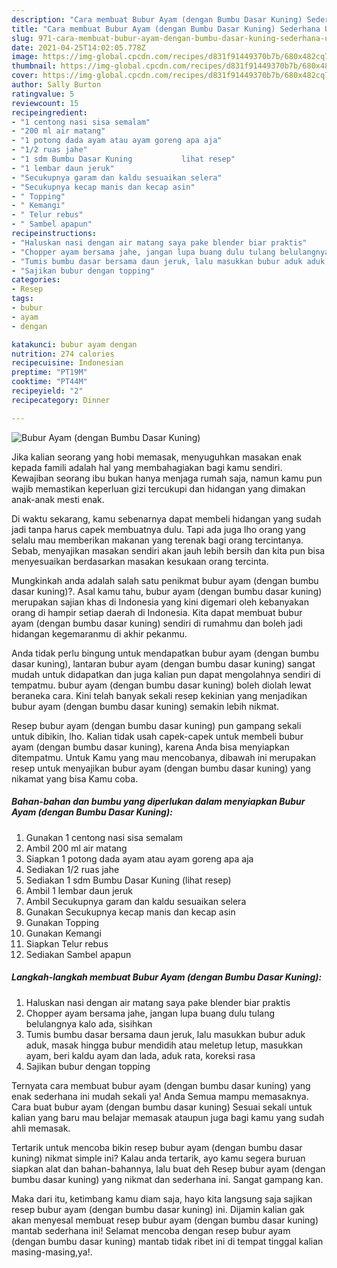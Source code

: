 ```yaml
---
description: "Cara membuat Bubur Ayam (dengan Bumbu Dasar Kuning) Sederhana Untuk Jualan"
title: "Cara membuat Bubur Ayam (dengan Bumbu Dasar Kuning) Sederhana Untuk Jualan"
slug: 971-cara-membuat-bubur-ayam-dengan-bumbu-dasar-kuning-sederhana-untuk-jualan
date: 2021-04-25T14:02:05.778Z
image: https://img-global.cpcdn.com/recipes/d831f91449370b7b/680x482cq70/bubur-ayam-dengan-bumbu-dasar-kuning-foto-resep-utama.jpg
thumbnail: https://img-global.cpcdn.com/recipes/d831f91449370b7b/680x482cq70/bubur-ayam-dengan-bumbu-dasar-kuning-foto-resep-utama.jpg
cover: https://img-global.cpcdn.com/recipes/d831f91449370b7b/680x482cq70/bubur-ayam-dengan-bumbu-dasar-kuning-foto-resep-utama.jpg
author: Sally Burton
ratingvalue: 5
reviewcount: 15
recipeingredient:
- "1 centong nasi sisa semalam"
- "200 ml air matang"
- "1 potong dada ayam atau ayam goreng apa aja"
- "1/2 ruas jahe"
- "1 sdm Bumbu Dasar Kuning           lihat resep"
- "1 lembar daun jeruk"
- "Secukupnya garam dan kaldu sesuaikan selera"
- "Secukupnya kecap manis dan kecap asin"
- " Topping"
- " Kemangi"
- " Telur rebus"
- " Sambel apapun"
recipeinstructions:
- "Haluskan nasi dengan air matang saya pake blender biar praktis"
- "Chopper ayam bersama jahe, jangan lupa buang dulu tulang belulangnya kalo ada, sisihkan"
- "Tumis bumbu dasar bersama daun jeruk, lalu masukkan bubur aduk aduk, masak hingga bubur mendidih atau meletup letup, masukkan ayam, beri kaldu ayam dan lada, aduk rata, koreksi rasa"
- "Sajikan bubur dengan topping"
categories:
- Resep
tags:
- bubur
- ayam
- dengan

katakunci: bubur ayam dengan 
nutrition: 274 calories
recipecuisine: Indonesian
preptime: "PT19M"
cooktime: "PT44M"
recipeyield: "2"
recipecategory: Dinner

---
```



![Bubur Ayam (dengan Bumbu Dasar Kuning)](https://img-global.cpcdn.com/recipes/d831f91449370b7b/680x482cq70/bubur-ayam-dengan-bumbu-dasar-kuning-foto-resep-utama.jpg)

Jika kalian seorang yang hobi memasak, menyuguhkan masakan enak kepada famili adalah hal yang membahagiakan bagi kamu sendiri. Kewajiban seorang ibu bukan hanya menjaga rumah saja, namun kamu pun wajib memastikan keperluan gizi tercukupi dan hidangan yang dimakan anak-anak mesti enak.

Di waktu  sekarang, kamu sebenarnya dapat membeli hidangan yang sudah jadi tanpa harus capek membuatnya dulu. Tapi ada juga lho orang yang selalu mau memberikan makanan yang terenak bagi orang tercintanya. Sebab, menyajikan masakan sendiri akan jauh lebih bersih dan kita pun bisa menyesuaikan berdasarkan masakan kesukaan orang tercinta. 



Mungkinkah anda adalah salah satu penikmat bubur ayam (dengan bumbu dasar kuning)?. Asal kamu tahu, bubur ayam (dengan bumbu dasar kuning) merupakan sajian khas di Indonesia yang kini digemari oleh kebanyakan orang di hampir setiap daerah di Indonesia. Kita dapat membuat bubur ayam (dengan bumbu dasar kuning) sendiri di rumahmu dan boleh jadi hidangan kegemaranmu di akhir pekanmu.

Anda tidak perlu bingung untuk mendapatkan bubur ayam (dengan bumbu dasar kuning), lantaran bubur ayam (dengan bumbu dasar kuning) sangat mudah untuk didapatkan dan juga kalian pun dapat mengolahnya sendiri di tempatmu. bubur ayam (dengan bumbu dasar kuning) boleh diolah lewat beraneka cara. Kini telah banyak sekali resep kekinian yang menjadikan bubur ayam (dengan bumbu dasar kuning) semakin lebih nikmat.

Resep bubur ayam (dengan bumbu dasar kuning) pun gampang sekali untuk dibikin, lho. Kalian tidak usah capek-capek untuk membeli bubur ayam (dengan bumbu dasar kuning), karena Anda bisa menyiapkan ditempatmu. Untuk Kamu yang mau mencobanya, dibawah ini merupakan resep untuk menyajikan bubur ayam (dengan bumbu dasar kuning) yang nikamat yang bisa Kamu coba.

<!--inarticleads1-->

##### Bahan-bahan dan bumbu yang diperlukan dalam menyiapkan Bubur Ayam (dengan Bumbu Dasar Kuning):

1. Gunakan 1 centong nasi sisa semalam
1. Ambil 200 ml air matang
1. Siapkan 1 potong dada ayam atau ayam goreng apa aja
1. Sediakan 1/2 ruas jahe
1. Sediakan 1 sdm Bumbu Dasar Kuning           (lihat resep)
1. Ambil 1 lembar daun jeruk
1. Ambil Secukupnya garam dan kaldu sesuaikan selera
1. Gunakan Secukupnya kecap manis dan kecap asin
1. Gunakan  Topping
1. Gunakan  Kemangi
1. Siapkan  Telur rebus
1. Sediakan  Sambel apapun




<!--inarticleads2-->

##### Langkah-langkah membuat Bubur Ayam (dengan Bumbu Dasar Kuning):

1. Haluskan nasi dengan air matang saya pake blender biar praktis
1. Chopper ayam bersama jahe, jangan lupa buang dulu tulang belulangnya kalo ada, sisihkan
1. Tumis bumbu dasar bersama daun jeruk, lalu masukkan bubur aduk aduk, masak hingga bubur mendidih atau meletup letup, masukkan ayam, beri kaldu ayam dan lada, aduk rata, koreksi rasa
1. Sajikan bubur dengan topping




Ternyata cara membuat bubur ayam (dengan bumbu dasar kuning) yang enak sederhana ini mudah sekali ya! Anda Semua mampu memasaknya. Cara buat bubur ayam (dengan bumbu dasar kuning) Sesuai sekali untuk kalian yang baru mau belajar memasak ataupun juga bagi kamu yang sudah ahli memasak.

Tertarik untuk mencoba bikin resep bubur ayam (dengan bumbu dasar kuning) nikmat simple ini? Kalau anda tertarik, ayo kamu segera buruan siapkan alat dan bahan-bahannya, lalu buat deh Resep bubur ayam (dengan bumbu dasar kuning) yang nikmat dan sederhana ini. Sangat gampang kan. 

Maka dari itu, ketimbang kamu diam saja, hayo kita langsung saja sajikan resep bubur ayam (dengan bumbu dasar kuning) ini. Dijamin kalian gak akan menyesal membuat resep bubur ayam (dengan bumbu dasar kuning) mantab sederhana ini! Selamat mencoba dengan resep bubur ayam (dengan bumbu dasar kuning) mantab tidak ribet ini di tempat tinggal kalian masing-masing,ya!.


